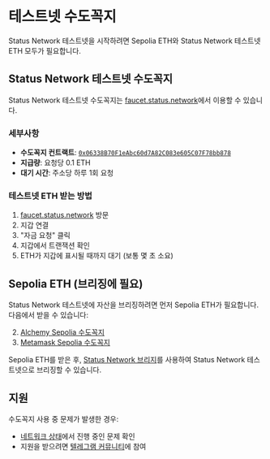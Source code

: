 # 테스트넷 수도꼭지

Status Network 테스트넷을 시작하려면 Sepolia ETH와 Status Network 테스트넷 ETH 모두가 필요합니다.

## Status Network 테스트넷 수도꼭지

Status Network 테스트넷 수도꼭지는 [faucet.status.network](https://faucet.status.network)에서 이용할 수 있습니다.

### 세부사항
- **수도꼭지 컨트랙트**: [`0x06338B70F1eAbc60d7A82C083e605C07F78bb878`](https://sepoliascan.status.network/address/0x06338B70F1eAbc60d7A82C083e605C07F78bb878)
- **지급량**: 요청당 0.1 ETH
- **대기 시간**: 주소당 하루 1회 요청

### 테스트넷 ETH 받는 방법

1. [faucet.status.network](https://faucet.status.network) 방문
2. 지갑 연결
3. "자금 요청" 클릭
4. 지갑에서 트랜잭션 확인
5. ETH가 지갑에 표시될 때까지 대기 (보통 몇 초 소요)

## Sepolia ETH (브리징에 필요)

Status Network 테스트넷에 자산을 브리징하려면 먼저 Sepolia ETH가 필요합니다. 다음에서 받을 수 있습니다:

2. [Alchemy Sepolia 수도꼭지](https://www.alchemy.com/faucets/ethereum-sepolia)
3. [Metamask Sepolia 수도꼭지](https://docs.metamask.io/developer-tools/faucet/)

Sepolia ETH를 받은 후, [Status Network 브리지](https://bridge.status.network)를 사용하여 Status Network 테스트넷으로 브리징할 수 있습니다.

## 지원

수도꼭지 사용 중 문제가 발생한 경우:
- [네트워크 상태](https://health.status.network)에서 진행 중인 문제 확인
- 지원을 받으려면 [텔레그램 커뮤니티](https://t.me)에 참여

